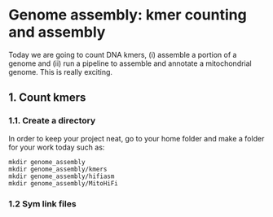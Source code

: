 # Genome assembly: kmer counting and assembly

Today we are going to count DNA kmers, (i) assemble a portion of a genome and (ii) run a pipeline to assemble and annotate a mitochondrial genome. This is really exciting. 

## 1. Count kmers
### 1.1. Create a directory
In order to keep your project neat, go to your home folder and make a folder for your work today such as:
```
mkdir genome_assembly
mkdir genome_assembly/kmers
mkdir genome_assembly/hifiasm
mkdir genome_assembly/MitoHiFi
```
### 1.2 Sym link files





